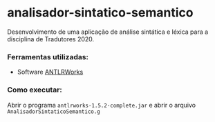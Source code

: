 # analisador-sintatico-semantico

Desenvolvimento de uma aplicação de análise sintática e léxica para a disciplina de Tradutores 2020.

### Ferramentas utilizadas:

- Software [ANTLRWorks](https://www.antlr3.org/works/)

### Como executar:

Abrir o programa `antlrworks-1.5.2-complete.jar` e abrir o arquivo `AnalisadorSintaticoSemantico.g`


